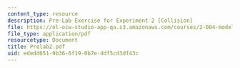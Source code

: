 ```yaml
---
content_type: resource
description: Pre-Lab Exercise for Experiment 2 [Collision]
file: https://ol-ocw-studio-app-qa.s3.amazonaws.com/courses/2-004-modeling-dynamics-and-control-ii-spring-2003/ededd0519b366f190b7eddf5cd3df43c_Prelab2.pdf
file_type: application/pdf
resourcetype: Document
title: Prelab2.pdf
uid: ededd051-9b36-6f19-0b7e-ddf5cd3df43c
---
```

